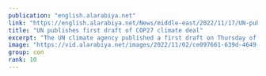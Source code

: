 ```yaml
---
publication: "english.alarabiya.net"
link: "https://english.alarabiya.net/News/middle-east/2022/11/17/UN-publishes-first-draft-of-COP27-climate-deal"
title: "UN publishes first draft of COP27 climate deal"
excerpt: "The UN climate agency published a first draft on Thursday of a hoped-for final agreement from the COP27 climate summit, repeating many of last year’s goals"
image: "https://vid.alarabiya.net/images/2022/11/02/ce097661-639d-4649-878a-108c0542e383/ce097661-639d-4649-878a-108c0542e383_16x9_600x338.JPG"
group: con
rank: 10
---
```

